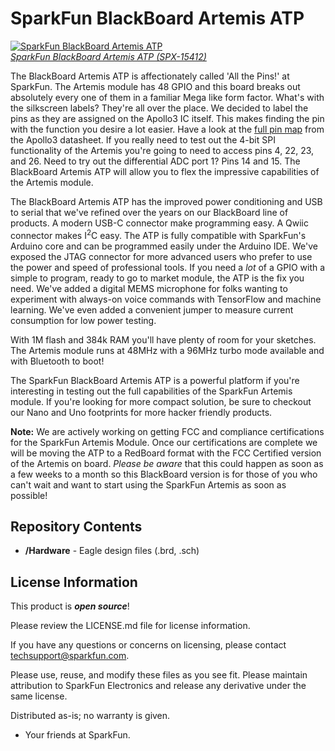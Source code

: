 SparkFun BlackBoard Artemis ATP
============================

[![SparkFun BlackBoard Artemis ATP](https://cdn.sparkfun.com//assets/parts/1/3/9/6/4/15412-BlackBoard_Artemis_Mega-02.jpg)  
*SparkFun BlackBoard Artemis ATP (SPX-15412)*](https://www.sparkfun.com/products/15412)

The BlackBoard Artemis ATP is affectionately called 'All the Pins!' at SparkFun. The Artemis module has 48 GPIO and this board breaks out absolutely every one of them in a familiar Mega like form factor. What's with the silkscreen labels? They're all over the place. We decided to label the pins as they are assigned on the Apollo3 IC itself. This makes finding the pin with the function you desire a lot easier. Have a look at the [full pin map](https://cdn.sparkfun.com/assets/8/2/3/3/c/Apollo3_Pad_Mapping.pdf) from the Apollo3 datasheet. If you really need to test out the 4-bit SPI functionality of the Artemis you're going to need to access pins 4, 22, 23, and 26. Need to try out the differential ADC port 1? Pins 14 and 15. The BlackBoard Artemis ATP will allow you to flex the impressive capabilities of the Artemis module.

The BlackBoard Artemis ATP has the improved power conditioning and USB to serial that we've refined over the years on our BlackBoard line of products. A modern USB-C connector make programming easy. A Qwiic connector makes I<sup>2</sup>C easy. The ATP is fully compatible with SparkFun's Arduino core and can be programmed easily under the Arduino IDE. We've exposed the JTAG connector for more advanced users who prefer to use the power and speed of professional tools. If you need a *lot* of a GPIO with a simple to program, ready to go to market module, the ATP is the fix you need. We've added a digital MEMS microphone for folks wanting to experiment with always-on voice commands with TensorFlow and machine learning. We've even added a convenient jumper to measure current consumption for low power testing.

With 1M flash and 384k RAM you'll have plenty of room for your sketches. The Artemis module runs at 48MHz with a 96MHz turbo mode available and with Bluetooth to boot!

The SparkFun BlackBoard Artemis ATP is a powerful platform if you're interesting in testing out the full capabilities of the SparkFun Artemis module. If you're looking for more compact solution, be sure to checkout our Nano and Uno footprints for more hacker friendly products.

**Note:** We are actively working on getting FCC and compliance certifications for the SparkFun Artemis Module. Once our certifications are complete we will be moving the ATP to a RedBoard format with the FCC Certified version of the Artemis on board. *Please be aware* that this could happen as soon as a few weeks to a month so this BlackBoard version is for those of you who can't wait and want to start using the SparkFun Artemis as soon as possible!

Repository Contents
-------------------
* **/Hardware** - Eagle design files (.brd, .sch)

License Information
-------------------

This product is _**open source**_! 

Please review the LICENSE.md file for license information. 

If you have any questions or concerns on licensing, please contact techsupport@sparkfun.com.

Please use, reuse, and modify these files as you see fit. Please maintain attribution to SparkFun Electronics and release any derivative under the same license.

Distributed as-is; no warranty is given.

- Your friends at SparkFun.